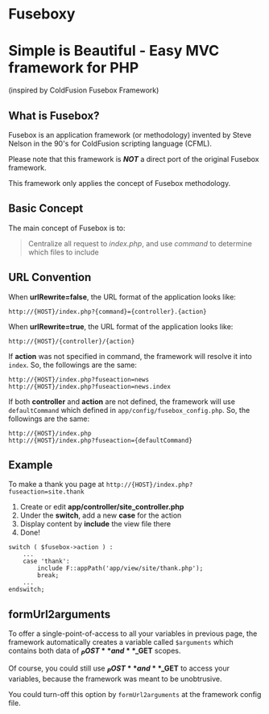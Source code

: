 Fuseboxy
========

# Simple is Beautiful - Easy MVC framework for PHP
(inspired by ColdFusion Fusebox Framework)




## What is Fusebox?

Fusebox is an application framework (or methodology) invented by Steve Nelson in the 90's for ColdFusion scripting language (CFML).

Please note that this framework is ***NOT*** a direct port of the original Fusebox framework.

This framework only applies the concept of Fusebox methodology.




## Basic Concept
The main concept of Fusebox is to:
> Centralize all request to *index.php*, and use *command* to determine which files to include




## URL Convention
When **urlRewrite=false**, the URL format of the application looks like:

```
http://{HOST}/index.php?{command}={controller}.{action}
```

When **urlRewrite=true**, the URL format of the application looks like:
```
http://{HOST}/{controller}/{action}
```

If **action** was not specified in command, the framework will resolve it into `index`. So, the followings are the same:
```
http://{HOST}/index.php?fuseaction=news
http://{HOST}/index.php?fuseaction=news.index
```

If both **controller** and **action** are not defined, the framework will use `defaultCommand` which defined in `app/config/fusebox_config.php`. So, the followings are the same:
```
http://{HOST}/index.php
http://{HOST}/index.php?fuseaction={defaultCommand}
```




## Example

To make a thank you page at `http://{HOST}/index.php?fuseaction=site.thank`

1. Create or edit **app/controller/site_controller.php**
2. Under the **switch**, add a new **case** for the action
3. Display content by **include** the view file there
5. Done!

```
switch ( $fusebox->action ) :
	...
	case 'thank':
    	include F::appPath('app/view/site/thank.php');
        break;
	...
endswitch;
```




## formUrl2arguments

To offer a single-point-of-access to all your variables in previous page, the framework automatically creates a variable called `$arguments` which contains both data of **$_POST** and **$_GET** scopes.

Of course, you could still use **$_POST** and **$_GET** to access your variables, because the framework was meant to be unobtrusive.

You could turn-off this option by `formUrl2arguments` at the framework config file.